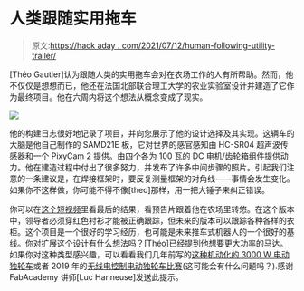 # 人类跟随实用拖车

> 原文:[https://hack aday . com/2021/07/12/human-following-utility-trailer/](https://hackaday.com/2021/07/12/human-following-utility-trailer/)

[Théo Gautier]认为跟随人类的实用拖车会对在农场工作的人有所帮助。然而，他不仅仅是想想而已，他还在法国北部联合理工大学的农业实验室设计并建造了它作为最终项目。他在六周内将这个想法从概念变成了现实。

![](../Images/773f1a969e7cd123cbbd7f66d47788f6.png)

他的构建日志很好地记录了项目，并向您展示了他的设计选择及其实现。这辆车的大脑是他自己制作的 SAMD21E 板，它对世界的感官感知由 HC-SR04 超声波传感器和一个 PixyCam 2 提供。由四个各为 100 瓦的 DC 电机/齿轮箱组件提供动力。他在建造过程中付出了很多努力，并发布了许多中间步骤的照片。引起我们注意的一条建议是，在焊接框架时，要反复测量框架的对角线——事情会发生变化。如果你不这样做，你可能不得不像[theo]那样，用一把大锤子来纠正错误。

你可以在[这个短视频](https://www.youtube.com/watch?v=XErph1KXbGM)里看最后的结果，看预告片跟着他在农场里转悠。在这个版本中，领导者必须穿红色衬衫才能被正确跟踪，但未来的版本可以跟踪各种各样的衣柜。这个项目是一个很好的学习经历，也可能是未来推车式机器人的一个很好的基线。你对扩展这个设计有什么想法吗？[Théo]已经提到他想要更大功率的马达。如果你对这种类型感兴趣，可以看看我们几年前写的[这种机动化的 3000 W 电动独轮车](https://hackaday.com/2018/09/19/electric-wheelbarrow-makes-hauling-big-loads-easier/)或者 2019 年的[无线电控制电动独轮车比赛](https://hackaday.com/2019/05/26/radio-controlled-wheelbarrows-tear-up-the-track/)(这可能会有什么问题吗？).感谢 FabAcademy 讲师[Luc Hanneuse]发送此提示。